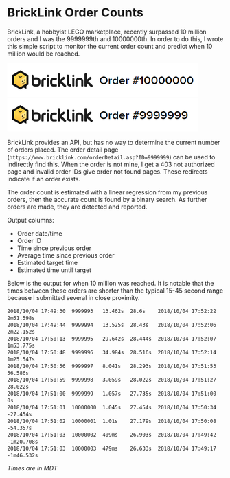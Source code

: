 # BrickLink Order Counts

BrickLink, a hobbyist LEGO marketplace, recently surpassed 10 million orders and
I was the 9999999th and 10000000th. In order to do this, I wrote this simple
script to monitor the current order count and predict when 10 million would be
reached.

![Order #10000000](order_10000000.png)
![Order #9999999](order_9999999.png)

BrickLink provides an API, but has no way to determine the current number of
orders placed. The order detail page
(`https://www.bricklink.com/orderDetail.asp?ID=9999999`) can be used to
indirectly find this. When the order is not mine, I get a 403 not authorized
page and invalid order IDs give order not found pages. These redirects indicate
if an order exists.

The order count is estimated with a linear regression from my previous orders,
then the accurate count is found by a binary search. As further orders are made,
they are detected and reported.

Output columns:
- Order date/time
- Order ID
- Time since previous order
- Average time since previous order
- Estimated target time
- Estimated time until target

Below is the output for when 10 million was reached. It is notable that the
times between these orders are shorter than the typical 15-45 second range
because I submitted several in close proximity.

```
2018/10/04 17:49:30  9999993   13.462s  28.6s    2018/10/04 17:52:22  2m51.598s
2018/10/04 17:49:44  9999994   13.525s  28.43s   2018/10/04 17:52:06  2m22.152s
2018/10/04 17:50:13  9999995   29.642s  28.444s  2018/10/04 17:52:07  1m53.775s
2018/10/04 17:50:48  9999996   34.984s  28.516s  2018/10/04 17:52:14  1m25.547s
2018/10/04 17:50:56  9999997   8.041s   28.293s  2018/10/04 17:51:53  56.586s
2018/10/04 17:50:59  9999998   3.059s   28.022s  2018/10/04 17:51:27  28.022s
2018/10/04 17:51:00  9999999   1.057s   27.735s  2018/10/04 17:51:00  0s
2018/10/04 17:51:01  10000000  1.045s   27.454s  2018/10/04 17:50:34  -27.454s
2018/10/04 17:51:02  10000001  1.01s    27.179s  2018/10/04 17:50:08  -54.357s
2018/10/04 17:51:03  10000002  409ms    26.903s  2018/10/04 17:49:42  -1m20.708s
2018/10/04 17:51:03  10000003  479ms    26.633s  2018/10/04 17:49:17  -1m46.532s
```
*Times are in MDT*
